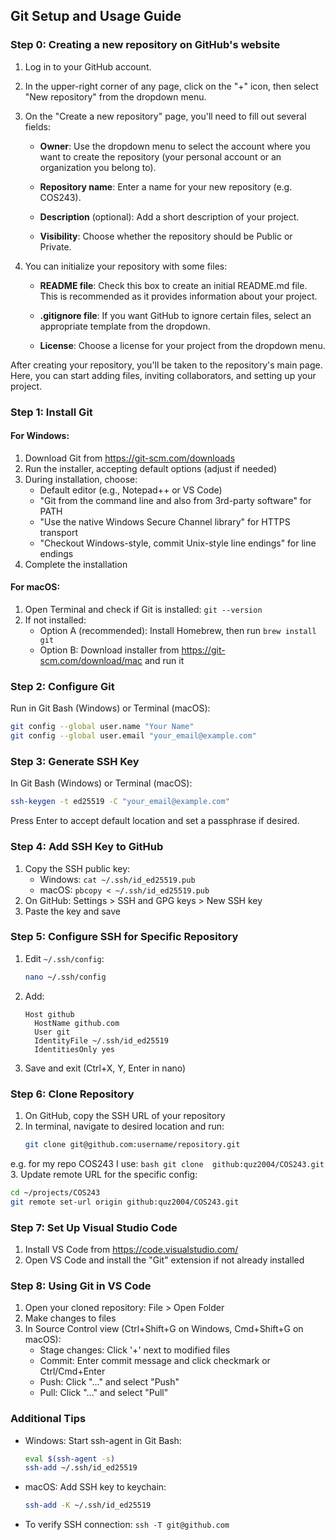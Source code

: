 ## Git Setup and Usage Guide

### Step 0: Creating a new repository on GitHub's website 

1. Log in to your GitHub account.

2. In the upper-right corner of any page, click on the "+" icon, then select "New repository" from the dropdown menu.

3. On the "Create a new repository" page, you'll need to fill out several fields:

   - **Owner**: Use the dropdown menu to select the account where you want to create the repository (your personal account or an organization you belong to).
   
   - **Repository name**: Enter a name for your new repository (e.g. COS243).
   
   - **Description** (optional): Add a short description of your project.
   
   - **Visibility**: Choose whether the repository should be Public or Private.

4. You can initialize your repository with some files:

   - **README file**: Check this box to create an initial README.md file. This is recommended as it provides information about your project.
   
   - **.gitignore file**: If you want GitHub to ignore certain files, select an appropriate template from the dropdown.
   
   - **License**: Choose a license for your project from the dropdown menu.


After creating your repository, you'll be taken to the repository's main page. Here, you can start adding files, inviting collaborators, and setting up your project.

### Step 1: Install Git

#### For Windows:

1. Download Git from https://git-scm.com/downloads
2. Run the installer, accepting default options (adjust if needed)
3. During installation, choose:
   - Default editor (e.g., Notepad++ or VS Code)
   - "Git from the command line and also from 3rd-party software" for PATH
   - "Use the native Windows Secure Channel library" for HTTPS transport
   - "Checkout Windows-style, commit Unix-style line endings" for line endings
4. Complete the installation

#### For macOS:
1. Open Terminal and check if Git is installed: `git --version`
2. If not installed:
   - Option A (recommended): Install Homebrew, then run `brew install git`
   - Option B: Download installer from https://git-scm.com/download/mac and run it

### Step 2: Configure Git

Run in Git Bash (Windows) or Terminal (macOS):
```bash
git config --global user.name "Your Name"
git config --global user.email "your_email@example.com"
```

### Step 3: Generate SSH Key

In Git Bash (Windows) or Terminal (macOS):
```bash
ssh-keygen -t ed25519 -C "your_email@example.com"
```
Press Enter to accept default location and set a passphrase if desired.

### Step 4: Add SSH Key to GitHub

1. Copy the SSH public key:
   - Windows: `cat ~/.ssh/id_ed25519.pub`
   - macOS: `pbcopy < ~/.ssh/id_ed25519.pub`
2. On GitHub: Settings > SSH and GPG keys > New SSH key
3. Paste the key and save

### Step 5: Configure SSH for Specific Repository

1. Edit `~/.ssh/config`:
   ```bash
   nano ~/.ssh/config
   ```
2. Add:
   ```
   Host github
     HostName github.com
     User git
     IdentityFile ~/.ssh/id_ed25519
     IdentitiesOnly yes
   ```
3. Save and exit (Ctrl+X, Y, Enter in nano)

### Step 6: Clone Repository

1. On GitHub, copy the SSH URL of your repository
2. In terminal, navigate to desired location and run:
   ```bash
   git clone git@github.com:username/repository.git
   ```
e.g. for my repo COS243 I use:
    ```bash
    git clone  github:quz2004/COS243.git
    ```
3. Update remote URL for the specific config:
   ```bash
   cd ~/projects/COS243
   git remote set-url origin github:quz2004/COS243.git
   ```

### Step 7: Set Up Visual Studio Code

1. Install VS Code from https://code.visualstudio.com/
2. Open VS Code and install the "Git" extension if not already installed

### Step 8: Using Git in VS Code

1. Open your cloned repository: File > Open Folder
2. Make changes to files
3. In Source Control view (Ctrl+Shift+G on Windows, Cmd+Shift+G on macOS):
   - Stage changes: Click '+' next to modified files
   - Commit: Enter commit message and click checkmark or Ctrl/Cmd+Enter
   - Push: Click "..." and select "Push"
   - Pull: Click "..." and select "Pull"

### Additional Tips

- Windows: Start ssh-agent in Git Bash:
  ```bash
  eval $(ssh-agent -s)
  ssh-add ~/.ssh/id_ed25519
  ```
- macOS: Add SSH key to keychain:
  ```bash
  ssh-add -K ~/.ssh/id_ed25519
  ```
- To verify SSH connection: `ssh -T git@github.com`

